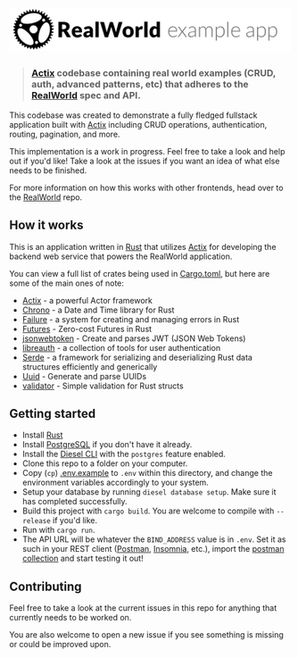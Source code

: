 # ![RealWorld Example App](logo.png)

> ### [Actix](https://actix.rs/) codebase containing real world examples (CRUD, auth, advanced patterns, etc) that adheres to the [RealWorld](https://github.com/gothinkster/realworld) spec and API.

This codebase was created to demonstrate a fully fledged fullstack application built with [Actix](https://actix.rs/) including CRUD operations, authentication, routing, pagination, and more.

This implementation is a work in progress. Feel free to take a look and help out if you'd like! Take a look at the issues if you want an idea of what else needs to be finished.

For more information on how this works with other frontends, head over to the [RealWorld](https://github.com/gothinkster/realworld) repo.

## How it works

This is an application written in [Rust](https://www.rust-lang.org/) that utilizes [Actix](https://actix.rs/) for developing the backend web service that powers the RealWorld application.

You can view a full list of crates being used in [Cargo.toml](./Cargo.toml), but here are some of the main ones of note:

* [Actix](https://actix.rs/) - a powerful Actor framework
* [Chrono](https://github.com/chronotope/chrono) - a Date and Time library for Rust
* [Failure](https://rust-lang-nursery.github.io/failure/) - a system for creating and managing errors in Rust
* [Futures](https://docs.rs/futures/0.1.25/futures/) - Zero-cost Futures in Rust
* [jsonwebtoken](https://github.com/Keats/jsonwebtoken) - Create and parses JWT (JSON Web Tokens)
* [libreauth](https://github.com/breard-r/libreauth) - a collection of tools for user authentication
* [Serde](https://serde.rs/) - a framework for serializing and deserializing Rust data structures efficiently and generically
* [Uuid](https://github.com/uuid-rs/uuid) - Generate and parse UUIDs
* [validator](https://github.com/Keats/validator) - Simple validation for Rust structs

## Getting started

* Install [Rust](https://www.rust-lang.org/)
* Install [PostgreSQL](https://www.postgresql.org/) if you don't have it already.
* Install the [Diesel CLI](https://github.com/diesel-rs/diesel/tree/master/diesel_cli) with the `postgres` feature enabled.
* Clone this repo to a folder on your computer.
* Copy (`cp`) [.env.example](./.env.example) to `.env` within this directory, and change the environment variables accordingly to your system.
* Setup your database by running `diesel database setup`. Make sure it has completed successfully.
* Build this project with `cargo build`. You are welcome to compile with `--release` if you'd like.
* Run with `cargo run`.
* The API URL will be whatever the `BIND_ADDRESS` value is in `.env`. Set it as such in your REST client ([Postman](https://www.getpostman.com/), [Insomnia](https://insomnia.rest/), etc.), import the [postman collection](https://github.com/gothinkster/realworld/blob/master/api/Conduit.postman_collection.json) and start testing it out!

## Contributing

Feel free to take a look at the current issues in this repo for anything that currently needs to be worked on.

You are also welcome to open a new issue if you see something is missing or could be improved upon.

